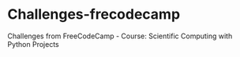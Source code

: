 # Challenges-frecodecamp
Challenges from FreeCodeCamp - Course: Scientific Computing with Python Projects
